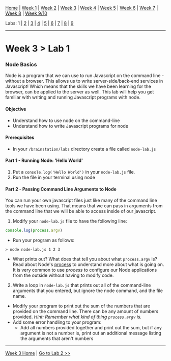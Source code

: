 [Home](/README.MD) | [Week 1](../../week-01/ReadMe.md) | [Week 2](../../week-02/ReadMe.md) | [Week 3](../../week-03/ReadMe.md) | [Week 4](../../week-04/ReadMe.md) | [Week 5](../../week-05/ReadMe.md) | [Week 6](../../week-06/ReadMe.md) | [Week 7](../../week-07/ReadMe.md) | [Week 8](../../week-08/ReadMe.md) | [Week 9/10](../../week-09_10/ReadMe.md)

Labs: 1 | [2](./lab-02.md) | [3](./lab-03.md) | [4](./lab-04.md) | [5](./lab-05.md) | [6](./lab-06.md) | [7](./lab-07.md) | [8](./lab-08.md) | [9](./lab-09.md)

---

# Week 3 > Lab 1

### Node Basics

Node is a program that we can use to run Javascript on the command line - without a browser. This allows us to write server-side/back-end services in Javascript! Which means that the skills we have been learning for the browser, can be applied to the server as well. This lab will help you get familiar with writing and running Javascript programs with node.

#### Objective

- Understand how to use node on the command-line
- Understand how to write Javascript programs for node

#### Prerequisites

- In your `/brainstation/labs` directory create a file called `node-lab.js`

#### Part 1 - Running Node: 'Hello World'

1. Put a `console.log('Hello World')` in your `node-lab.js` file.
2. Run the file in your terminal using node

#### Part 2 - Passing Command Line Arguments to Node

You can run your own javascript files just like many of the command line tools we have been using. That means that we can pass in arguments from the command line that we will be able to access inside of our javascript.

1. Modify your `node-lab.js` file to have the following line:
```JavaScript
console.log(process.argv)
```
- Run your program as follows:
```code
> node node-lab.js 1 2 3
```
- What prints out? What does that tell you about what `process.argv` is? Read about Node's [process](https://nodejs.org/api/process.html) to understand more about what is going on. It is very common to use *process* to configure our Node applications from the outside without having to modify code.
2. Write a loop in `node-lab.js` that prints out all of the command-line arguments that you entered, but ignore the node command, and the file name.
- Modify your program to print out the sum of the numbers that are provided on the command line. There can be any amount of numbers provided. *Hint: Remember what kind of thing `process.argv` is.*
- Add some error handling to your program:
    - Add all numbers provided together and print out the sum, but if any argument is not a number is, print out an additional message listing the arguments that aren't numbers

---
[Week 3 Home](../ReadMe.md) | [Go to Lab 2 >>](./lab-02.md)
